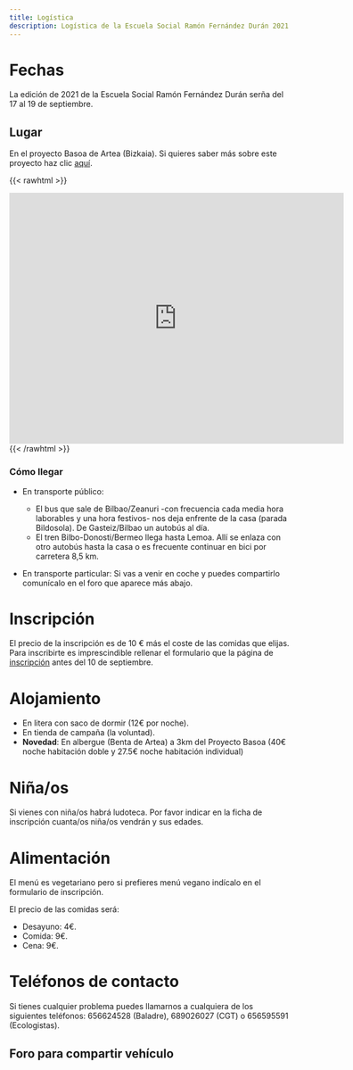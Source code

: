 ```yaml
---
title: Logística
description: Logística de la Escuela Social Ramón Fernández Durán 2021
---
```


# Fechas

La edición de 2021 de la Escuela Social Ramón Fernández Durán serña del 17 al 19 de septiembre.

## Lugar

En el proyecto Basoa de Artea (Bizkaia). Si quieres saber más sobre este proyecto haz clic [aquí](/docs/proyecto-basoa.pdf).

{{< rawhtml >}}
<iframe src="https://www.google.com/maps/embed?pb=!1m18!1m12!1m3!1d23288.218574180326!2d-2.7963808525149694!3d43.14595555777637!2m3!1f0!2f0!3f0!3m2!1i1024!2i768!4f13.1!3m3!1m2!1s0xd4e4aad953a7835%3A0x4ef6706c20a0d20!2sLugar%20Barrio%20Bildosola%2C%203%2C%2048142%20Bildosola%2C%20Vizcaya!5e0!3m2!1ses!2ses!4v1624378542219!5m2!1ses!2ses" width="600" height="450" style="border:0;" allowfullscreen="" loading="lazy"></iframe>
{{< /rawhtml >}}

### Cómo llegar

- En transporte público:
  - El bus que sale de Bilbao/Zeanuri -con frecuencia cada media hora laborables y una hora festivos- nos deja enfrente de la casa (parada Bildosola). De Gasteiz/Bilbao un autobús al día.
  - El tren Bilbo-Donosti/Bermeo llega hasta Lemoa. Allí se enlaza con otro autobús hasta la casa o es frecuente continuar en bici por carretera 8,5 km.

- En transporte particular: Si vas a venir en coche y puedes compartirlo comunícalo en el foro que aparece más abajo.

# Inscripción

El precio de la inscripción es de 10 € más el coste de las comidas que elijas. Para inscribirte es imprescindible rellenar el formulario que la página de [inscripción](../inscripcion) antes del 10 de septiembre.

# Alojamiento

- En litera con saco de dormir (12€ por noche).
- En tienda de campaña (la voluntad).
- **Novedad**: En albergue (Benta de Artea) a 3km del Proyecto Basoa (40€ noche habitación doble y 27.5€ noche habitación individual)

# Niña/os

Si vienes con niña/os habrá ludoteca. Por favor indicar en la ficha de inscripción cuanta/os niña/os vendrán y sus edades.

# Alimentación

El menú es vegetariano pero si prefieres menú vegano indícalo en el formulario de inscripción.

El precio de las comidas será:

- Desayuno: 4€.
- Comida: 9€.
- Cena: 9€.

# Teléfonos de contacto

Si tienes cualquier problema puedes llamarnos a cualquiera de los siguientes teléfonos: 656624528 (Baladre), 689026027 (CGT) o 656595591 (Ecologistas).

## Foro para compartir vehículo